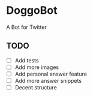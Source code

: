 # DoggoBot
A Bot for Twitter

## TODO
 - [ ] Add tests
 - [ ] Add more images
 - [ ] Add personal answer feature
 - [ ] Add more answer snippets
 - [ ] Decent structure
